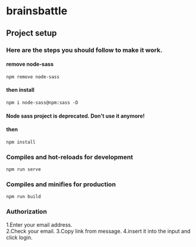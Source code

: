 # brainsbattle

## Project setup

### Here are the steps you should follow to make it work.

#### remove node-sass
```
npm remove node-sass
```
#### then install
```
npm i node-sass@npm:sass -D
```
#### Node sass project is deprecated. Don't use it anymore!
#### then
```
npm install
```

### Compiles and hot-reloads for development
```
npm run serve
```

### Compiles and minifies for production
```
npm run build
```

### Authorization
1.Enter your email address.  
2.Check your email.
3.Сopy link from message.
4.insert it into the input and click login.

